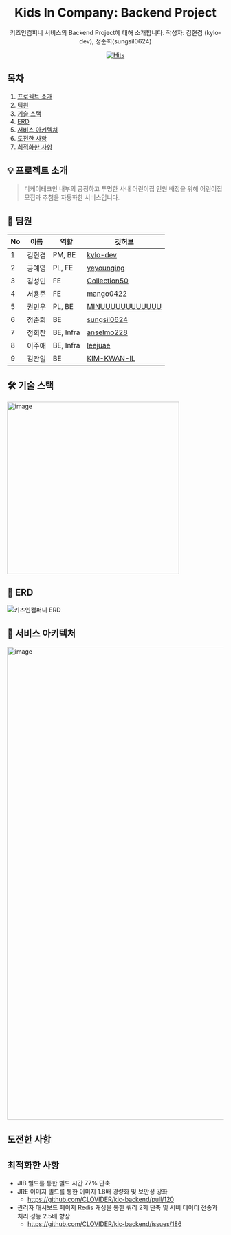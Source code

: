 <div align="center">

# Kids In Company: Backend Project

키즈인컴퍼니 서비스의 Backend Project에 대해 소개합니다.
작성자: 김현겸 (kylo-dev), 정준희(sungsil0624)

[![Hits](https://hits.seeyoufarm.com/api/count/incr/badge.svg?url=https%3A%2F%2Fgithub.com%2FCLOVIDER%2Fkic-backend&count_bg=%23E7E413&title_bg=%231F36A4&icon=&icon_color=%23E7E7E7&title=hits&edge_flat=false)](https://hits.seeyoufarm.com)

</div>


## 목차

1. [프로젝트 소개](#프로젝트-소개)
2. [팀원](#팀원)
3. [기술 스택](#기술-스택)
4. [ERD](#ERD)
5. [서비스 아키텍처](#서비스-아키텍처)
6. [도전한 사항](#도전한-사항)
7. [최적화한 사항](#최적화한-사항)

## 💡 프로젝트 소개
>디케이테크인 내부의 공정하고 투명한 사내 어린이집 인원 배정을 위해 어린이집 모집과 추첨을 자동화한 서비스입니다.

## 🫶 팀원

|No|이름|역할|깃허브|
|------|---|---|---|
|1|김현겸|PM, BE|[kylo-dev](https://github.com/kylo-dev)|
|2|공예영|PL, FE|[yeyounging](https://github.com/yeyounging)|
|3|김성민|FE|[Collection50](https://github.com/Collection50)|
|4|서용준|FE|[mango0422](https://github.com/mango0422)|
|5|권민우|PL, BE|[MINUUUUUUUUUUUU](https://github.com/MINUUUUUUUUUUUU)|
|6|정준희|BE|[sungsil0624](https://github.com/sungsil0624)|
|7|정희찬|BE, Infra|[anselmo228](https://github.com/anselmo228)|
|8|이주애|BE, Infra|[leejuae](https://github.com/leejuae)|
|9|김관일|BE|[KIM-KWAN-IL](https://github.com/KIM-KWAN-IL)|

## 🛠️ 기술 스택

<img width="400" alt="image" src="https://github.com/user-attachments/assets/a6610aa3-2cd3-4897-b5cc-4e77fc6c278c">


## 📝 ERD

![키즈인컴퍼니 ERD](https://github.com/user-attachments/assets/56cefb42-935d-4ce6-b79b-7cd8f2e05a73)

## 🌱 서비스 아키텍처

<img width="1097" alt="image" src="https://github.com/user-attachments/assets/fc729e9e-baf9-4d7d-9a8b-235083346fef">

## 도전한 사항

## 최적화한 사항

* JIB 빌드를 통한 빌드 시간 77% 단축
* JRE 이미지 빌드를 통한 이미지 1.8배 경량화 및 보안성 강화
    * https://github.com/CLOVIDER/kic-backend/pull/120
* 관리자 대시보드 페이지 Redis 캐싱을 통한 쿼리 2회 단축 및 서버 데이터 전송과 처리 성능 2.5배 향상
    * https://github.com/CLOVIDER/kic-backend/issues/186

